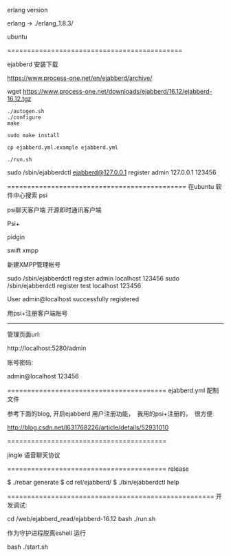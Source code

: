 erlang version

erlang -> ./erlang_1.8.3/

ubuntu


============================================

ejabberd 安装下载

https://www.process-one.net/en/ejabberd/archive/

wget https://www.process-one.net/downloads/ejabberd/16.12/ejabberd-16.12.tgz


    ./autogen.sh
    ./configure
    make

    sudo make install

    cp ejabberd.yml.example ejabberd.yml

    ./run.sh


sudo /sbin/ejabberdctl ejabberd@127.0.0.1 register admin 127.0.0.1 123456


=============================================
在ubuntu 软件中心搜索 psi

psi聊天客户端
开源即时通讯客户端

Psi+

pidgin

swift xmpp



新建XMPP管理帐号


sudo /sbin/ejabberdctl register admin localhost 123456
sudo /sbin/ejabberdctl register test localhost 123456

User admin@localhost successfully registered

用psi+注册客户端账号


-----------------------------------------
管理页面url:

http://localhost:5280/admin

账号密码:

admin@localhost
123456



========================================
ejabberd.yml 配制文件

参考下面的blog, 开启ejabberd 用户注册功能，　我用的psi+注册的，　很方便

http://blog.csdn.net/l631768226/article/details/52931010

========================================

jingle 语音聊天协议　

========================================
release

$ ./rebar generate
$ cd rel/ejabberd/
$ ./bin/ejabberdctl help



====================================================
开发调试:

cd /web/ejabberd_read/ejabberd-16.12
bash ./run.sh

作为守护进程脱离eshell 运行

bash ./start.sh





